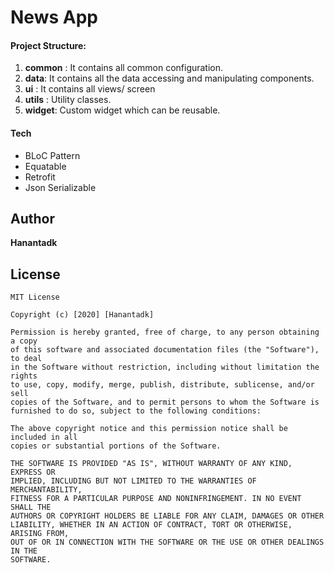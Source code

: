# News App

#### Project Structure:
1. **common** : It contains all common configuration.
2. **data**:  It contains all the data accessing and manipulating components.
3. **ui** : It contains all views/ screen
4. **utils** : Utility classes.
5. **widget**: Custom widget which can be reusable.

#### Tech
* BLoC Pattern
* Equatable
* Retrofit
* Json Serializable

## Author
**Hanantadk**

## License

```
MIT License

Copyright (c) [2020] [Hanantadk]

Permission is hereby granted, free of charge, to any person obtaining a copy
of this software and associated documentation files (the "Software"), to deal
in the Software without restriction, including without limitation the rights
to use, copy, modify, merge, publish, distribute, sublicense, and/or sell
copies of the Software, and to permit persons to whom the Software is
furnished to do so, subject to the following conditions:

The above copyright notice and this permission notice shall be included in all
copies or substantial portions of the Software.

THE SOFTWARE IS PROVIDED "AS IS", WITHOUT WARRANTY OF ANY KIND, EXPRESS OR
IMPLIED, INCLUDING BUT NOT LIMITED TO THE WARRANTIES OF MERCHANTABILITY,
FITNESS FOR A PARTICULAR PURPOSE AND NONINFRINGEMENT. IN NO EVENT SHALL THE
AUTHORS OR COPYRIGHT HOLDERS BE LIABLE FOR ANY CLAIM, DAMAGES OR OTHER
LIABILITY, WHETHER IN AN ACTION OF CONTRACT, TORT OR OTHERWISE, ARISING FROM,
OUT OF OR IN CONNECTION WITH THE SOFTWARE OR THE USE OR OTHER DEALINGS IN THE
SOFTWARE.
```